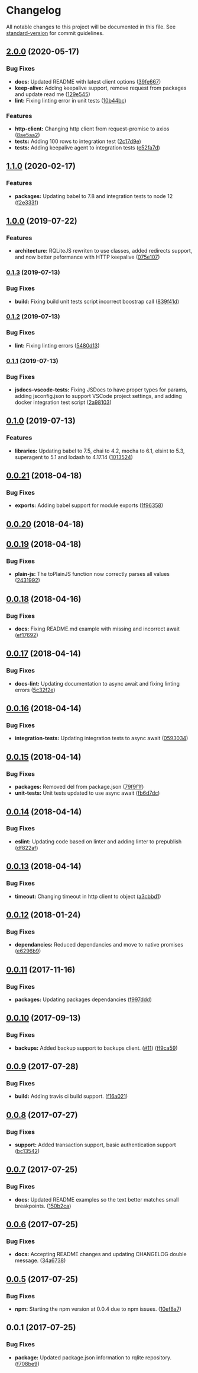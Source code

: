 # Changelog

All notable changes to this project will be documented in this file. See [standard-version](https://github.com/conventional-changelog/standard-version) for commit guidelines.

## [2.0.0](https://github.com/rqlite/rqlite-js/compare/v1.1.0...v2.0.0) (2020-05-17)


### Bug Fixes

* **docs:** Updated README with latest client options ([39fe667](https://github.com/rqlite/rqlite-js/commit/39fe667))
* **keep-alive:** Adding keepalive support, remove request from packages and update read me ([129e545](https://github.com/rqlite/rqlite-js/commit/129e545))
* **lint:** Fixing linting error in unit tests ([10b44bc](https://github.com/rqlite/rqlite-js/commit/10b44bc))


### Features

* **http-client:** Changing http client from request-promise to axios ([8ae5aa2](https://github.com/rqlite/rqlite-js/commit/8ae5aa2))
* **tests:** Adding 100 rows to integration test ([2c17d9e](https://github.com/rqlite/rqlite-js/commit/2c17d9e))
* **tests:** Adding keepalive agent to integration tests ([e52fa7d](https://github.com/rqlite/rqlite-js/commit/e52fa7d))



## [1.1.0](https://github.com/rqlite/rqlite-js/compare/v1.0.0...v1.1.0) (2020-02-17)


### Features

* **packages:** Updating babel to 7.8 and integration tests to node 12 ([f2e333f](https://github.com/rqlite/rqlite-js/commit/f2e333f))



## [1.0.0](https://github.com/rqlite/rqlite-js/compare/v0.1.3...v1.0.0) (2019-07-22)


### Features

* **architecture:** RQLiteJS rewriten to use classes, added redirects support, and now better peformance with HTTP keepalive ([075e107](https://github.com/rqlite/rqlite-js/commit/075e107))



### [0.1.3](https://github.com/rqlite/rqlite-js/compare/v0.1.2...v0.1.3) (2019-07-13)


### Bug Fixes

* **build:** Fixing build unit tests script incorrect boostrap call ([839f41d](https://github.com/rqlite/rqlite-js/commit/839f41d))



### [0.1.2](https://github.com/rqlite/rqlite-js/compare/v0.1.1...v0.1.2) (2019-07-13)


### Bug Fixes

* **lint:** Fixing linting errors ([5480d13](https://github.com/rqlite/rqlite-js/commit/5480d13))



### [0.1.1](https://github.com/rqlite/rqlite-js/compare/v0.1.0...v0.1.1) (2019-07-13)


### Bug Fixes

* **jsdocs-vscode-tests:** Fixing JSDocs to have proper types for params, adding jsconfig.json to support VSCode project settings, and adding docker integration test script ([2a98103](https://github.com/rqlite/rqlite-js/commit/2a98103))



## [0.1.0](https://github.com/rqlite/rqlite-js/compare/v0.0.21...v0.1.0) (2019-07-13)


### Features

* **libraries:** Updating babel to 7.5, chai to 4.2, mocha to 6.1, elsint to 5.3, superagent to 5.1 and lodash to 4.17.14 ([1013524](https://github.com/rqlite/rqlite-js/commit/1013524))



<a name="0.0.21"></a>
## [0.0.21](https://github.com/rqlite/rqlite-js/compare/v0.0.20...v0.0.21) (2018-04-18)


### Bug Fixes

* **exports:** Adding babel support for module exports ([1f96358](https://github.com/rqlite/rqlite-js/commit/1f96358))



<a name="0.0.20"></a>
## [0.0.20](https://github.com/rqlite/rqlite-js/compare/v0.0.19...v0.0.20) (2018-04-18)



<a name="0.0.19"></a>
## [0.0.19](https://github.com/rqlite/rqlite-js/compare/v0.0.18...v0.0.19) (2018-04-18)


### Bug Fixes

* **plain-js:** The toPlainJS function now correctly parses all values ([2431992](https://github.com/rqlite/rqlite-js/commit/2431992))



<a name="0.0.18"></a>
## [0.0.18](https://github.com/rqlite/rqlite-js/compare/v0.0.17...v0.0.18) (2018-04-16)


### Bug Fixes

* **docs:** Fixing README.md example with missing and incorrect await ([ef17692](https://github.com/rqlite/rqlite-js/commit/ef17692))



<a name="0.0.17"></a>
## [0.0.17](https://github.com/rqlite/rqlite-js/compare/v0.0.16...v0.0.17) (2018-04-14)


### Bug Fixes

* **docs-lint:** Updating documentation to async await and fixing linting errors ([5c32f2e](https://github.com/rqlite/rqlite-js/commit/5c32f2e))



<a name="0.0.16"></a>
## [0.0.16](https://github.com/rqlite/rqlite-js/compare/v0.0.15...v0.0.16) (2018-04-14)


### Bug Fixes

* **integration-tests:** Updating integration tests to async await ([0593034](https://github.com/rqlite/rqlite-js/commit/0593034))



<a name="0.0.15"></a>
## [0.0.15](https://github.com/rqlite/rqlite-js/compare/v0.0.14...v0.0.15) (2018-04-14)


### Bug Fixes

* **packages:** Removed del from package.json ([79f9f1f](https://github.com/rqlite/rqlite-js/commit/79f9f1f))
* **unit-tests:** Unit tests updated to use async await ([fb6d7dc](https://github.com/rqlite/rqlite-js/commit/fb6d7dc))



<a name="0.0.14"></a>
## [0.0.14](https://github.com/rqlite/rqlite-js/compare/v0.0.13...v0.0.14) (2018-04-14)


### Bug Fixes

* **eslint:** Updating code based on linter and adding linter to prepublish ([df822af](https://github.com/rqlite/rqlite-js/commit/df822af))



<a name="0.0.13"></a>
## [0.0.13](https://github.com/rqlite/rqlite-js/compare/v0.0.12...v0.0.13) (2018-04-14)


### Bug Fixes

* **timeout:** Changing timeout in http client to object ([a3cbbd1](https://github.com/rqlite/rqlite-js/commit/a3cbbd1))



<a name="0.0.12"></a>
## [0.0.12](https://github.com/rqlite/rqlite-js/compare/v0.0.11...v0.0.12) (2018-01-24)


### Bug Fixes

* **dependancies:** Reduced dependancies and move to native promises ([e6296b9](https://github.com/rqlite/rqlite-js/commit/e6296b9))



<a name="0.0.11"></a>
## [0.0.11](https://github.com/rqlite/rqlite-js/compare/v0.0.10...v0.0.11) (2017-11-16)


### Bug Fixes

* **packages:** Updating packages dependancies ([f997ddd](https://github.com/rqlite/rqlite-js/commit/f997ddd))



<a name="0.0.10"></a>
## [0.0.10](https://github.com/rqlite/rqlite-js/compare/v0.0.9...v0.0.10) (2017-09-13)


### Bug Fixes

* **backups:** Added backup support to backups client. ([#11](https://github.com/rqlite/rqlite-js/issues/11)) ([ff9ca59](https://github.com/rqlite/rqlite-js/commit/ff9ca59))



<a name="0.0.9"></a>
## [0.0.9](https://github.com/rqlite/rqlite-js/compare/v0.0.8...v0.0.9) (2017-07-28)


### Bug Fixes

* **build:** Adding travis ci build support. ([f16a021](https://github.com/rqlite/rqlite-js/commit/f16a021))



<a name="0.0.8"></a>
## [0.0.8](https://github.com/rqlite/rqlite-js/compare/v0.0.7...v0.0.8) (2017-07-27)


### Bug Fixes

* **support:** Added transaction support, basic authentication support ([bc13542](https://github.com/rqlite/rqlite-js/commit/bc13542))



<a name="0.0.7"></a>
## [0.0.7](https://github.com/rqlite/rqlite-js/compare/v0.0.6...v0.0.7) (2017-07-25)


### Bug Fixes

* **docs:** Updated README examples so the text better matches small breakpoints. ([150b2ca](https://github.com/rqlite/rqlite-js/commit/150b2ca))



<a name="0.0.6"></a>
## [0.0.6](https://github.com/rqlite/rqlite-js/compare/v0.0.5...v0.0.6) (2017-07-25)


### Bug Fixes

* **docs:** Accepting README changes and updating CHANGELOG double message. ([34a6738](https://github.com/rqlite/rqlite-js/commit/34a6738))



<a name="0.0.5"></a>
## [0.0.5](https://github.com/rqlite/rqlite-js/compare/v0.0.1...v0.0.5) (2017-07-25)


### Bug Fixes

* **npm:** Starting the npm version at 0.0.4 due to npm issues. ([10ef8a7](https://github.com/rqlite/rqlite-js/commit/10ef8a7))



<a name="0.0.1"></a>
## 0.0.1 (2017-07-25)


### Bug Fixes

* **package:** Updated package.json information to rqlite repository. ([f708be9](https://github.com/rqlite/rqlite-js/commit/f708be9))